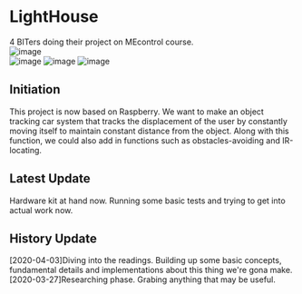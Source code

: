 # LightHouse
4 BITers doing their project on MEcontrol course.  
![image](https://img.shields.io/badge/group_leader-GYA-orange.svg)  
![image](https://img.shields.io/badge/member-LSF-blue.svg)
![image](https://img.shields.io/badge/member-LQY-blue.svg)
![image](https://img.shields.io/badge/member-HCR-blue.svg)  

## Initiation
This project is now based on Raspberry. We want to make an object tracking car system that tracks the displacement of the user by constantly moving itself to maintain constant distance from the object. Along with this function, we could also add in functions such as obstacles-avoiding and IR-locating.

## Latest Update
Hardware kit at hand now. Running some basic tests and trying to get into actual work now.

## History Update
[2020-04-03]Diving into the readings. Building up some basic concepts, fundamental details and implementations about this thing we're gona make.  
[2020-03-27]Researching phase. Grabing anything that may be useful.
